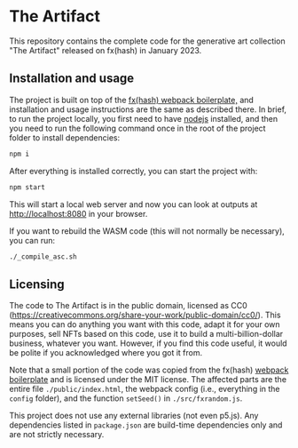 The Artifact
================

This repository contains the complete code for the generative art collection "The Artifact" released on fx(hash) in January 2023.

## Installation and usage

The project is built on top of the [fx(hash) webpack boilerplate,](https://github.com/fxhash/fxhash-webpack-boilerplate) and installation and usage instructions are the same as described there. In brief, to run the project locally, you first need to have [nodejs](https://nodejs.org/) installed, and then you need to run the following command once in the root of the project folder to install dependencies:

```sh
npm i
```

After everything is installed correctly, you can start the project with:

```sh
npm start
```

This will start a local web server and now you can look at outputs at  [http://localhost:8080](http://localhost:8080) in your browser.

If you want to rebuild the WASM code (this will not normally be necessary), you can run:

```sh
./_compile_asc.sh
```

## Licensing

The code to The Artifact is in the public domain, licensed as CC0 (https://creativecommons.org/share-your-work/public-domain/cc0/). This means you can do anything you want with this code, adapt it for your own purposes, sell NFTs based on this code, use it to build a multi-billion-dollar business, whatever you want. However, if you find this code useful, it would be polite if you acknowledged where you got it from.

Note that a small portion of the code was copied from the fx(hash) [webpack boilerplate](https://github.com/fxhash/fxhash-webpack-boilerplate) and is licensed under the MIT license. The affected parts are the entire file `./public/index.html`, the webpack config (i.e., everything in the `config` folder), and the function `setSeed()` in `./src/fxrandom.js`.

This project does not use any external libraries (not even p5.js). Any dependencies listed in `package.json` are build-time dependencies only and are not strictly necessary.
